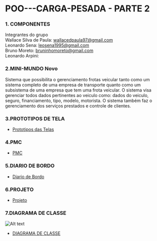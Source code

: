 # POO---CARGA-PESADA - PARTE 2


### 1. COMPONENTES<br>
Integrantes do grupo<br>
Wallace Silva de Paula: wallacedpaula97@gmail.com<br>
Leonardo Sena: leosena1995@gmail.com<br>
Bruno Moreto: bruninhomoreto@gmail.com<br>
Leonardo Arpini: <br>


### 2.MINI-MUNDO Novo<br>

Sistema que possibilita o gerenciamento frotas veicular tanto como um sistema completo de uma empresa de transporte quanto como um subsistema de uma empresa que tem uma frota veicular. O sistema visa gerenciar todos dados pertinentes ao veiculo como: dados do veiculo, seguro, financiamento, tipo, modelo, motorista. O sistema também faz o gerenciamento dos serviços prestados e controle de clientes.

### 3.PROTOTIPOS DE TELA<br>
- [Prototipos das Telas](https://github.com/pulseirasaude/POO---CARGA-PESADA/blob/master/Prototipo.pdf)

### 4.PMC<br>
- [PMC](https://github.com/pulseirasaude/poo-cargapesada-2/blob/master/CANVAS%202.0.JPG)

### 5.DIARIO DE BORDO<br>
- [Diario de Bordo](https://docs.google.com/document/d/17N9o4YjUet3ZSjxGLvXArDWIxrIqHOPKwBhOnJtln4E/edit?usp=sharing)

### 6.PROJETO <br>
- [Projeto](https://github.com/pulseirasaude/trab01/projects/1)

### 7.DIAGRAMA DE CLASSE <br>
![Alt text](https://github.com/pulseirasaude/poo-cargapesada-2/blob/master/DIAGRAMA_CARGAPESADA%20COLORIDO.png)
- [DIAGRAMA DE CLASSE](https://github.com/pulseirasaude/poo-cargapesada-2/blob/master/DIAGRAMA_CARGAPESADA%20COLORIDO.png)
